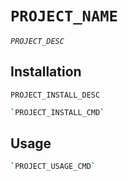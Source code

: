 # `PROJECT_NAME`

_`PROJECT_DESC`_

## Installation

`PROJECT_INSTALL_DESC`

```bash
`PROJECT_INSTALL_CMD`
```

## Usage

```bash
`PROJECT_USAGE_CMD`
```

<!-- 
## Credits

TODO: Uncomment and add credit information.
-->
